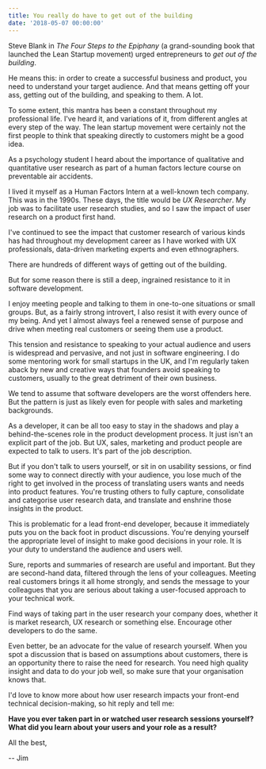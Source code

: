 ```yaml
---
title: You really do have to get out of the building
date: '2018-05-07 00:00:00'
---
```


Steve Blank in _The Four Steps to the Epiphany_ (a grand-sounding book that launched the Lean Startup movement) urged entrepreneurs to _get out of the building_.

He means this: in order to create a successful business and product, you need to understand your target audience. And that means getting off your ass, getting out of the building, and speaking to them. A lot.

To some extent, this mantra has been a constant throughout my professional life. I've heard it, and variations of it, from different angles at every step of the way. The lean startup movement were certainly not the first people to think that speaking directly to customers might be a good idea.

As a psychology student I heard about the importance of qualitative and quantitative user research as part of a human factors lecture course on preventable air accidents.

I lived it myself as a Human Factors Intern at a well-known tech company. This was in the 1990s. These days, the title would be _UX Researcher_. My job was to facilitate user research studies, and so I saw the impact of user research on a product first hand.

I've continued to see the impact that customer research of various kinds has had throughout my development career as I have worked with UX professionals, data-driven marketing experts and even ethnographers.

There are hundreds of different ways of getting out of the building.

But for some reason there is still a deep, ingrained resistance to it in software development.

I enjoy meeting people and talking to them in one-to-one situations or small groups. But, as a fairly strong introvert, I also resist it with every ounce of my being. And yet I almost always feel a renewed sense of purpose and drive when meeting real customers or seeing them use a product.

This tension and resistance to speaking to your actual audience and users is widespread and pervasive, and not just in software engineering. I do some mentoring work for small startups in the UK, and I'm regularly taken aback by new and creative ways that founders avoid speaking to customers, usually to the great detriment of their own business.

We tend to assume that software developers are the worst offenders here. But the pattern is just as likely even for people with sales and marketing backgrounds.

As a developer, it can be all too easy to stay in the shadows and play a behind-the-scenes role in the product development process. It just isn't an explicit part of the job. But UX, sales, marketing and product people are expected to talk to users. It's part of the job description.

But if you don't talk to users yourself, or sit in on usability sessions, or find some way to connect directly with your audience, you lose much of the right to get involved in the process of translating users wants and needs into product features. You're trusting others to fully capture, consolidate and categorise user research data, and translate and enshrine those insights in the product.

This is problematic for a lead front-end developer, because it immediately puts you on the back foot in product discussions. You're denying yourself the appropriate level of insight to make good decisions in your role. It is your duty to understand the audience and users well.

Sure, reports and summaries of research are useful and important. But they are second-hand data, filtered through the lens of your colleagues. Meeting real customers brings it all home strongly, and sends the message to your colleagues that you are serious about taking a user-focused approach to your technical work.

Find ways of taking part in the user research your company does, whether it is market research, UX research or something else. Encourage other developers to do the same.

Even better, be an advocate for the value of research yourself. When you spot a discussion that is based on assumptions about customers, there is an opportunity there to raise the need for research. You need high quality insight and data to do your job well, so make sure that your organisation knows that.

I'd love to know more about how user research impacts your front-end technical decision-making, so hit reply and tell me:

__Have you ever taken part in or watched user research sessions yourself? What did you learn about your users and your role as a result?__

All the best,

-- Jim
